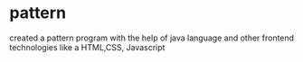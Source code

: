 # pattern
created a pattern program with the help of java language and other frontend technologies like a HTML,CSS, Javascript
